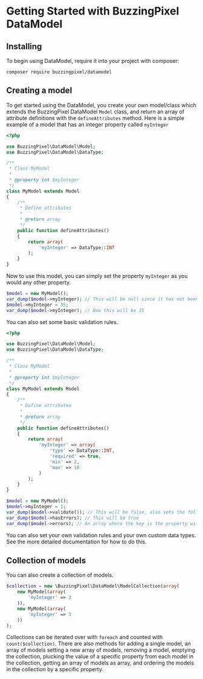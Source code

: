 # Getting Started with BuzzingPixel DataModel

## Installing

To begin using DataModel, require it into your project with composer:

```shell
composer require buzzingpixel/datamodel
```

## Creating a model

To get started using the DataModel, you create your own model/class which extends the BuzzingPixel DataModel `Model` class, and return an array of attribute definitions with the `defineAttributes` method. Here is a simple example of a model that has an integer property called `myInteger`

```php
<?php

use BuzzingPixel\DataModel\Model;
use BuzzingPixel\DataModel\DataType;

/**
 * Class MyModel
 * 
 * @property int $myInteger
 */
class MyModel extends Model
{
    /**
     * Define attributes
     *
     * @return array
     */
    public function defineAttributes()
    {
        return array(
            'myInteger' => DataType::INT
        );
    }
}
```

Now to use this model, you can simply set the property `myInteger` as you would any other property.

```php
$model = new MyModel();
var_dump($model->myInteger); // This will be null since it has not been set yet
$model->myInteger = 35;
var_dump($model->myInteger); // Now this will be 35
```

You can also set some basic validation rules.

```php
<?php

use BuzzingPixel\DataModel\Model;
use BuzzingPixel\DataModel\DataType;

/**
 * Class MyModel
 * 
 * @property int $myInteger
 */
class MyModel extends Model
{
    /**
     * Define attributes
     *
     * @return array
     */
    public function defineAttributes()
    {
        return array(
            'myInteger' => array(
                'type' => DataType::INT,
                'required' => true,
                'min' => 2,
                'max' => 10
            )
        );
    }
}

$model = new MyModel();
$model->myInteger = 1;
var_dump($model->validate()); // This will be false, also sets the following two properties
var_dump($model->hasErrors); // This will be true
var_dump($model->errors); // An array where the key is the property with errors and the value is an array of the errors for that property
```

You can also set your own validation rules and your own custom data types. See the more detailed documentation for how to do this.

## Collection of models

You can also create a collection of models.

```php
$collection = new \BuzzingPixel\DataModel\ModelCollection(array(
    new MyModel(array(
        'myInteger' => 2
    )),
    new MyModel(array(
        'myInteger' => 3
    ))
);
```

Collections can be iterated over with `foreach` and counted with `count($collection)`. There are also methods for adding a single model, an array of models setting a new array of models, removing a model, emptying the collection, plucking the value of a specific property from each model in the collection, getting an array of models as array, and ordering the models in the collection by a specific property.
